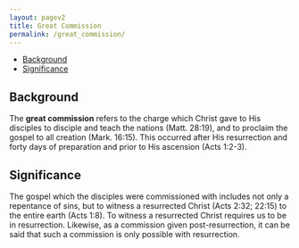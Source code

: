```yaml
---
layout: pagev2
title: Great Commission
permalink: /great_commission/
---
```

- [Background](#background)
- [Significance](#significance)

## Background

The **great commission** refers to the charge which Christ gave to His disciples to disciple and teach the nations (Matt. 28:19), and to proclaim the gospel to all creation (Mark. 16:15). This occurred after His resurrection and forty days of preparation and prior to His ascension (Acts 1:2-3).

## Significance

The gospel which the disciples were commissioned with includes not only a repentance of sins, but to witness a resurrected Christ (Acts 2:32; 22:15) to the entire earth (Acts 1:8). To witness a resurrected Christ requires us to be in resurrection. Likewise, as a commission given post-resurrection, it can be said that such a commission is only possible with resurrection.
